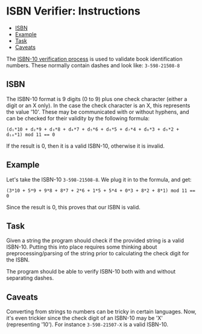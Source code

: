 # ISBN Verifier: Instructions

- [ISBN](#isbn)
- [Example](#example)
- [Task](#task)
- [Caveats](#caveats)

The [ISBN-10 verification process][isbn-verification] is used to validate book
identification numbers. These normally contain dashes and look like:
`3-598-21508-8`

## ISBN

The ISBN-10 format is 9 digits (0 to 9) plus one check character (either a digit
or an X only). In the case the check character is an X, this represents the
value '10'. These may be communicated with or without hyphens, and can be
checked for their validity by the following formula:

```text
(d₁*10 + d₂*9 + d₃*8 + d₄*7 + d₅*6 + d₆*5 + d₇*4 + d₈*3 + d₉*2 + d₁₀*1) mod 11 == 0
```

If the result is 0, then it is a valid ISBN-10, otherwise it is invalid.

## Example

Let's take the ISBN-10 `3-598-21508-8`. We plug it in to the formula, and get:

```text
(3*10 + 5*9 + 9*8 + 8*7 + 2*6 + 1*5 + 5*4 + 0*3 + 8*2 + 8*1) mod 11 == 0
```

Since the result is 0, this proves that our ISBN is valid.

## Task

Given a string the program should check if the provided string is a valid
ISBN-10. Putting this into place requires some thinking about
preprocessing/parsing of the string prior to calculating the check digit for the
ISBN.

The program should be able to verify ISBN-10 both with and without separating
dashes.

## Caveats

Converting from strings to numbers can be tricky in certain languages. Now, it's
even trickier since the check digit of an ISBN-10 may be 'X' (representing
'10'). For instance `3-598-21507-X` is a valid ISBN-10.

[isbn-verification]:
  https://en.wikipedia.org/wiki/International_Standard_Book_Number
